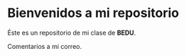 
# Bienvenidos a mi repositorio

Éste es un repositorio de mi clase de **BEDU**.

Comentarios a mi correo.

